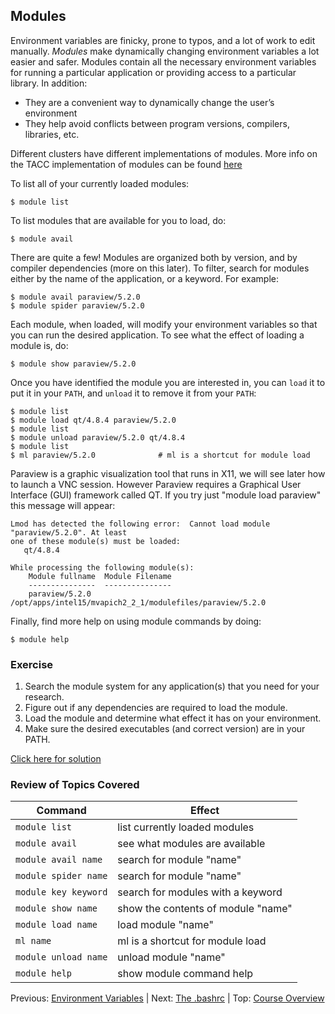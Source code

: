 ## Modules

Environment variables are finicky, prone to typos, and a lot of work to edit manually. *Modules* make dynamically changing environment variables a lot easier and safer. Modules contain all the necessary environment variables for running a particular application or providing access to a particular library. In addition:

* They are a convenient way to dynamically change the user’s environment
* They help avoid conflicts between program versions, compilers, libraries, etc.

Different clusters have different implementations of modules. More info on the TACC implementation of modules can be found [here](https://www.tacc.utexas.edu/research-development/tacc-projects/lmod)


To list all of your currently loaded modules:
```
$ module list
```

To list modules that are available for you to load, do:
```
$ module avail
```

There are quite a few! Modules are organized both by version, and by compiler dependencies (more on this later). To filter, search for modules either by the name of the application, or a keyword. For example:
```
$ module avail paraview/5.2.0
$ module spider paraview/5.2.0
```

Each module, when loaded, will modify your environment variables so that you can run the desired application. To see what the effect of loading a module is, do:
```
$ module show paraview/5.2.0
```

Once you have identified the module you are interested in, you can `load` it to put it in your `PATH`, and `unload` it to remove it from your `PATH`:
```
$ module list
$ module load qt/4.8.4 paraview/5.2.0
$ module list
$ module unload paraview/5.2.0 qt/4.8.4
$ module list
$ ml paraview/5.2.0              # ml is a shortcut for module load
```
Paraview is a graphic visualization tool that runs in X11, we will see later how to launch a VNC session. However Paraview requires a Graphical User Interface (GUI) framework called QT. If you try just "module load paraview" this message will appear:
```
Lmod has detected the following error:  Cannot load module "paraview/5.2.0". At least
one of these module(s) must be loaded:
   qt/4.8.4

While processing the following module(s):
    Module fullname  Module Filename
    ---------------  ---------------
    paraview/5.2.0   /opt/apps/intel15/mvapich2_2_1/modulefiles/paraview/5.2.0
```


Finally, find more help on using module commands by doing:
```
$ module help
```


### Exercise

1. Search the module system for any application(s) that you need for your research.
2. Figure out if any dependencies are required to load the module.
3. Load the module and determine what effect it has on your environment.
4. Make sure the desired executables (and correct version) are in your PATH.

[Click here for solution](intro_to_hpc_03_solution.md)

### Review of Topics Covered

| Command               | Effect     |
|-----------------------|------------|
| `module list`         | list currently loaded modules |
| `module avail`        | see what modules are available |
| `module avail name`   | search for module "name" |
| `module spider name`  | search for module "name" |
| `module key keyword`  | search for modules with a keyword |
| `module show name`    | show the contents of module "name" |
| `module load name`    | load module "name" |
| `ml name`             | ml is a shortcut for module load |
| `module unload name`  | unload module "name" |
| `module help`         | show module command help |


Previous: [Environment Variables](intro_to_hpc_02.md) | Next: [The .bashrc](intro_to_hpc_04.md) | Top: [Course Overview](../../index.md)
